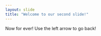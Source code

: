 ```yaml
---
layout: slide
title: "Welcome to our second slide!"
---
```

Now for ever!
Use the left arrow to go back!
